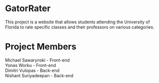 # GatorRater
This project is a website that allows students attending the University of Florida to rate specific classes and their professors on various categories.
# Project Members 
Michael Sawarynski - Front-end  
Yonas Worku - Front-end  
Dimitri Vulopas - Back-end  
Nishant Suriyadeepan - Back-end
